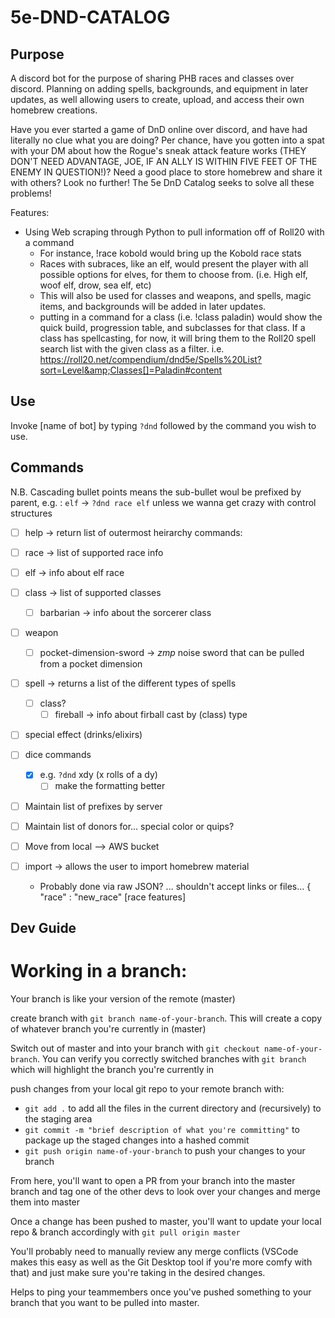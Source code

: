 # 5e-DND-CATALOG

## Purpose
A discord bot for the purpose of sharing PHB races and classes over discord. Planning on adding spells, backgrounds, and equipment in 
later updates, as well allowing users to create, upload, and access their own homebrew creations.

Have you ever started a game of DnD online over discord, and have had literally no clue what you are doing? Per chance, have you
gotten into a spat with your DM about how the Rogue's sneak attack feature works (THEY DON'T NEED ADVANTAGE, JOE, IF AN ALLY IS WITHIN
FIVE FEET OF THE ENEMY IN QUESTION!)? Need a good place to store homebrew and share it with others? Look no further! The 5e DnD Catalog
seeks to solve all these problems!

Features:
- Using Web scraping through Python to pull information off of Roll20 with a command
  - For instance, !race kobold would bring up the Kobold race stats
  - Races with subraces, like an elf, would present the player with all possible options for elves, for them to choose from.
  (i.e. High elf, woof elf, drow, sea elf, etc)
  - This will also be used for classes and weapons, and spells, magic items, and backgrounds will be added in later updates.
  - putting in a command for a class (i.e. !class paladin) would show the quick build, progression table, and subclasses for that class. If a class has spellcasting, for now, it will bring them to the Roll20 spell search list with the given class as a filter.                   i.e. https://roll20.net/compendium/dnd5e/Spells%20List?sort=Level&amp;Classes[]=Paladin#content

## Use 

Invoke [name of bot] by typing `?dnd` followed by the command you wish to use.

## Commands 

N.B. Cascading bullet points means the sub-bullet woul be prefixed by parent, e.g. : `elf` -> `?dnd race elf` unless we wanna get crazy with control structures

- [ ] help -> return list of outermost heirarchy commands:

- [ ] race -> list of supported race info
 - [ ] elf ->  info about elf race
- [ ] class -> list of supported classes
  - [ ] barbarian -> info about the sorcerer class
- [ ] weapon
  - [ ] pocket-dimension-sword -> _zmp_ noise sword that can be pulled from a pocket dimension
- [ ] spell -> returns a list of the different types of spells
  - [ ] class? 
    - [ ] fireball -> info about firball cast by (class) type
- [ ] special effect (drinks/elixirs)
- [ ] dice commands
  - [x] e.g. `?dnd` xdy (x rolls of a dy) 
    - [ ] make the formatting better
- [ ] Maintain list of prefixes by server
- [ ] Maintain list of donors for... special color or quips?
- [ ] Move from local --> AWS bucket
- [ ] import -> allows the user to import homebrew material 
  - Probably done via raw JSON?  ... shouldn't accept links or files... { "race" : "new_race" [race features]
   
## Dev Guide

# Working in a branch:

Your branch is like your version of the remote (master)

create branch with `git branch name-of-your-branch`.  This will create a copy of whatever branch you're currently in (master) 

Switch out of master and into your branch with `git checkout name-of-your-branch`.  You can verify you correctly switched branches with `git branch` which will highlight the branch you're currently in

push changes from your local git repo to your remote branch with:
- `git add .` to add all the files in the current directory and (recursively) to the staging area
- `git commit -m "brief description of what you're committing"` to package up the staged changes into a hashed commit
- `git push origin name-of-your-branch` to push your changes to your branch

From here, you'll want to open a PR from your branch into the master branch and tag one of the other devs to look over your changes and merge them into master

Once a change has been pushed to master, you'll want to update your local repo & branch accordingly with `git pull origin master` 

You'll probably need to manually review any merge conflicts (VSCode makes this easy as well as the Git Desktop tool if you're more comfy with that) and just make sure you're taking in the desired changes.  

Helps to ping your teammembers once you've pushed something to your branch that you want to be pulled into master.